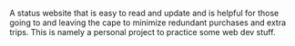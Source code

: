 A status website that is easy to read and update and is helpful for those going to and leaving the cape to minimize redundant purchases and extra trips. This is namely a personal project to practice some web dev stuff. 
